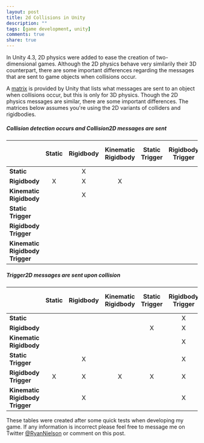 ```yaml
---
layout: post
title: 2d Collisions in Unity
description: ""
tags: [game development, unity]
comments: true
share: true
---
```


In Unity 4.3, 2D physics were added to ease the creation of two-dimensional games. Although the 2D physics behave very similarily their 3D counterpart, there are some important differences regarding the messages that are sent to game objects when collisions occur. 

A [matrix](http://docs.unity3d.com/Documentation/Components/class-BoxCollider.html) is provided by Unity that lists what messages are sent to an object when collisions occur, but this is only for 3D physics. Though the 2D physics messages are similar, there are some important differences. The matrices below assumes you're using the 2D variants of colliders and rigidbodies. 

##### Collision detection occurs and Collision2D messages are sent
|  | Static | Rigidbody | Kinematic Rigidbody  | Static Trigger | Rigidbody Trigger | Kinematic Rigidbody Trigger  |
| --- | :-: | :-: | :-: | :-: | :-: | :-: |
| **Static** |  | X | | | | |
| **Rigidbody** | X | X | X | | | |
| **Kinematic Rigidbody** | | X | | | | |
| **Static Trigger** | | | | | | |
| **Rigidbody Trigger** | | | | | | |
| **Kinematic Rigidbody Trigger** | | | | | | |

##### Trigger2D messages are sent upon collision
|  | Static | Rigidbody | Kinematic Rigidbody  | Static Trigger | Rigidbody Trigger | Kinematic Rigidbody Trigger  |
| --- | :-: | :-: | :-: | :-: | :-: | :-: |
| **Static** | | | | | X | |
| **Rigidbody** | | | | X | X | X |
| **Kinematic Rigidbody** | | | | | X | |
| **Static Trigger** | | X | | | X | |
| **Rigidbody Trigger** | X | X | X | X | X | X |
| **Kinematic Rigidbody Trigger** | | X | | | X | |


These tables were created after some quick tests when developing my game. If any information is incorrect please feel free to message me on Twitter [@RyanNielson](https://twitter.com/ryannielson) or comment on this post.

